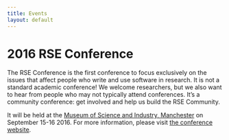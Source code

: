 ```yaml
---
title: Events
layout: default
---
```


# 2016 RSE Conference

The RSE Conference is the first conference to focus exclusively on the issues that affect people who write and use software in research. It is not a standard academic conference! We welcome researchers, but we also want to hear from people who may not typically attend conferences. It’s a community conference: get involved and help us build the RSE Community.

It will be held at the [Museum of Science and Industry, Manchester](http://msimanchester.org.uk/) on September 15-16 2016. For more information, please visit [the conference website](conf2016).
